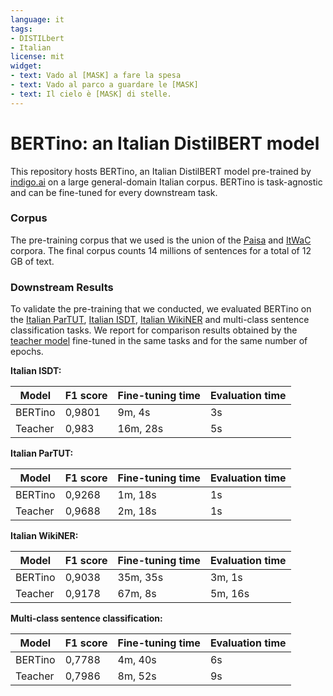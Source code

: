 ```yaml
---
language: it
tags:
- DISTILbert
- Italian
license: mit
widget:
- text: Vado al [MASK] a fare la spesa
- text: Vado al parco a guardare le [MASK]
- text: Il cielo è [MASK] di stelle.
---
```



# BERTino: an Italian DistilBERT model
This repository hosts BERTino, an Italian DistilBERT model pre-trained by
[indigo.ai](https://indigo.ai/en/)
on a large general-domain Italian corpus. BERTino is task-agnostic and can be 
fine-tuned for every downstream task.
### Corpus
The pre-training corpus that we used is the union of the
[Paisa](https://www.corpusitaliano.it/) and
[ItWaC](https://corpora.dipintra.it/public/run.cgi/corp_info?corpname=itwac_full)
corpora. The final corpus counts 14 millions of sentences for a total of 12 GB
of text.
### Downstream Results
To validate the pre-training that we conducted, we evaluated BERTino on the
[Italian ParTUT](https://universaldependencies.org/treebanks/it_partut/index.html),
[Italian ISDT](https://universaldependencies.org/treebanks/it_isdt/index.html),
[Italian WikiNER](https://figshare.com/articles/Learning_multilingual_named_entity_recognition_from_Wikipedia/5462500)
and multi-class sentence classification tasks. We report for comparison results
obtained by the [teacher model](https://huggingface.co/dbmdz/bert-base-italian-xxl-uncased)
fine-tuned in the same tasks and for the same number of epochs.

**Italian ISDT:**

| Model        | F1 score | Fine-tuning time | Evaluation time |
|--------------|----------|------------------|-----------------|
| BERTino      | 0,9801   | 9m, 4s           | 3s              |
| Teacher      | 0,983    | 16m, 28s         | 5s              |

**Italian ParTUT:**

| Model        | F1 score | Fine-tuning time | Evaluation time |
|--------------|----------|------------------|-----------------|
| BERTino      | 0,9268   | 1m, 18s           | 1s             |
| Teacher      | 0,9688    | 2m, 18s         | 1s              |

**Italian WikiNER:**

| Model        | F1 score | Fine-tuning time | Evaluation time |
|--------------|----------|------------------|-----------------|
| BERTino      | 0,9038  | 35m, 35s           | 3m, 1s             |
| Teacher      | 0,9178    | 67m, 8s         | 5m, 16s              |

**Multi-class sentence classification:**

| Model        | F1 score | Fine-tuning time | Evaluation time |
|--------------|----------|------------------|-----------------|
| BERTino      | 0,7788   | 4m, 40s           | 6s             |
| Teacher      | 0,7986    | 8m, 52s         | 9s              |


